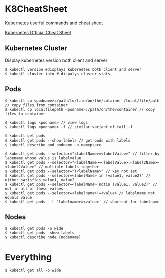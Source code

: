# K8CheatSheet
Kubernetes userful commands and cheat sheet

[Kubernetes Official Cheat Sheet](https://kubernetes.io/docs/reference/kubectl/cheatsheet/)

## Kubernetes Cluster

Display kubernetes version both client and server
```
$ kubectl version #displays kubernetes both client and server
$ kubectl cluster-info # dispalys cluster stats
```

## Pods

```
$ kubectl cp <podname>:/path/to/file/on/the/cotainer /local/file/path // copy files from container
$ kubectl cp localfilepath <podname>:/path/on/the/container // copy files to container
```
```
$ kubectl logs <podname> // view logs
$ kubectl logs <podname> -f // similar variant of tail -f 
```
```
$ kubectl get pods
$ kubectl get pods --show-labels // get pods with labels
$ kubectl describe pod podname -n namepsace 
```
```
$ kubectl get pods --selector="<labelName>=<labelValue>" // filter by labename whose value is labelvalue
$ kubectl get pods --selector="<labelName>=<labelValue>,<label2Name>=<label2Value>" // multiple labels together
$ kubectl get pods --selector="!<labelName>" // key not set
$ kubectl get pods --selector=<labelName> in (value1, value2)" // either satisfies value1, value2
$ kubectl get pods --selector=<labelName> notin (value1, value2)" // not in all of these values
$ kubectl get pods --selector=<labelname>!=<value> // labelname not equals value
$ kubectl get pods --l 'labelname>=<value>' // shortcut for labelname

```

## Nodes
```
$ kubectl get pods -o wide
$ kubectl get pods -show-labels
$ kubectl describe node {nodename}

```

# Everything
```
$ kubectl get all -o wide
```
